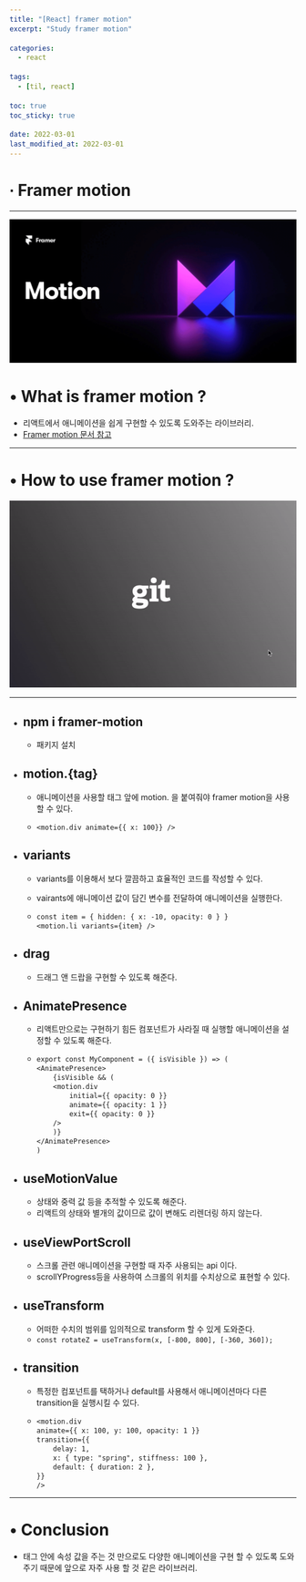 ```yaml
---
title: "[React] framer motion"
excerpt: "Study framer motion"

categories:
  - react

tags:
  - [til, react]

toc: true
toc_sticky: true

date: 2022-03-01
last_modified_at: 2022-03-01
---
```


# ∙ Framer motion

---

<div align="center">

<img src="/assets/images/22_03_01_react/framer.png"/>

</div>

# • What is framer motion ?

- 리액트에서 애니메이션을 쉽게 구현할 수 있도록 도와주는 라이브러리.
- <a href="https://www.framer.com/motion/" target="_blank">Framer motion 문서 참고</a>

---

# • How to use framer motion ?

<div align="center">

<img src="/assets/images/22_03_01_react/framer.gif" />

</div>

---

- ## npm i framer-motion

  - 패키지 설치

- ## motion.{tag}

  - 애니메이션을 사용할 태그 앞에 motion. 을 붙여줘야 framer motion을 사용할 수 있다.

  - `<motion.div animate={{ x: 100}} />`

- ## variants

  - variants를 이용해서 보다 깔끔하고 효율적인 코드를 작성할 수 있다.
  - vairants에 애니메이션 값이 담긴 변수를 전달하여 애니메이션을 실행한다.

  - ```
    const item = { hidden: { x: -10, opacity: 0 } }
    <motion.li variants={item} />
    ```

- ## drag

  - 드래그 앤 드랍을 구현할 수 있도록 해준다.

- ## AnimatePresence

  - 리액트만으로는 구현하기 힘든 컴포넌트가 사라질 때 실행할 애니메이션을 설정할 수 있도록 해준다.

  - ```
    export const MyComponent = ({ isVisible }) => (
    <AnimatePresence>
        {isVisible && (
        <motion.div
            initial={{ opacity: 0 }}
            animate={{ opacity: 1 }}
            exit={{ opacity: 0 }}
        />
        )}
    </AnimatePresence>
    )
    ```

- ## useMotionValue

  - 상태와 중력 값 등을 추적할 수 있도록 해준다.
  - 리액트의 상태와 별개의 값이므로 값이 변해도 리렌더링 하지 않는다.

- ## useViewPortScroll

  - 스크롤 관련 애니메이션을 구현할 때 자주 사용되는 api 이다.
  - scrollYProgress등을 사용하여 스크롤의 위치를 수치상으로 표현할 수 있다.

- ## useTransform

  - 어떠한 수치의 범위를 임의적으로 transform 할 수 있게 도와준다.
  - `const rotateZ = useTransform(x, [-800, 800], [-360, 360]);`

- ## transition

  - 특정한 컴포넌트를 택하거나 default를 사용해서 애니메이션마다 다른 transition을 실행시킬 수 있다.

  - ```
    <motion.div
    animate={{ x: 100, y: 100, opacity: 1 }}
    transition={{
        delay: 1,
        x: { type: "spring", stiffness: 100 },
        default: { duration: 2 },
    }}
    />
    ```

---

# • Conclusion

- 태그 안에 속성 값을 주는 것 만으로도 다양한 애니메이션을 구현 할 수 있도록 도와주기 때문에 앞으로 자주 사용 할 것 같은 라이브러리.
